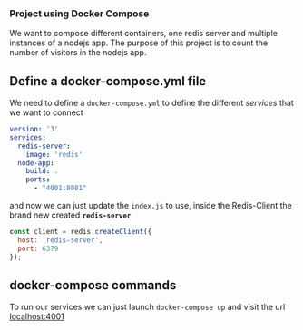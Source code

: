 ### Project using Docker Compose

We want to compose different containers, one redis server and multiple instances of a nodejs app. The purpose of this project is to count the number of visitors in the nodejs app.

## Define a docker-compose.yml file
We need to define a `docker-compose.yml` to define the different <i>services</i> that we want to connect
```yaml
version: '3'
services:
  redis-server:
    image: 'redis'
  node-app:
    build: .
    ports:
      - "4001:8081"
```

and now we can just update the `index.js` to use, inside the Redis-Client the brand new created <b>`redis-server`</b>

```javascript
const client = redis.createClient({
  host: 'redis-server',
  port: 6379
});
```

## docker-compose commands
To run our services we can just launch
`docker-compose up`
and visit the url
[localhost:4001](http://localhost:4001)